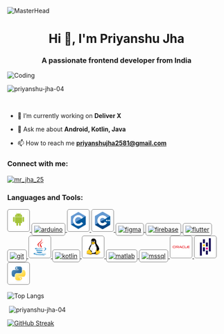 ![MasterHead](https://1.bp.blogspot.com/-7A4WynwLsMw/XbBpCXG8fHI/AAAAAAAAMt4/uOa1bpLskYgrwGbllhSu2SDj_Mig8SXJQCLcBGAsYHQ/s1600/2000_600px.gif)
<h1 align="center">Hi 👋, I'm Priyanshu Jha</h1>
<h3 align="center">A passionate frontend developer from India</h3>
<img alt="Coding" width-"400" src="https://cdn.dribbb1e.com/usersA162077/screenshots/3848914/progranmer.gif">

<p align="left"> <img src="https://komarev.com/ghpvc/?username=priyanshu-jha-04&label=Profile%20views&color=0e75b6&style=flat" alt="priyanshu-jha-04" /> </p>

<p align="left"> <a href="https://twitter.com/" target="blank"><img src="https://img.shields.io/twitter/follow/?logo=twitter&style=for-the-badge" alt="" /></a> </p>

- 🔭 I’m currently working on **Deliver X**

- 💬 Ask me about **Android, Kotlin, Java**

- 📫 How to reach me **priyanshujha2581@gmail.com**

<h3 align="left">Connect with me:</h3>
<p align="left">
<a href="https://instagram.com/mr_jha_25" target="blank"><img align="center" src="https://raw.githubusercontent.com/rahuldkjain/github-profile-readme-generator/master/src/images/icons/Social/instagram.svg" alt="mr_jha_25" height="30" width="40" /></a>
</p>

<h3 align="left">Languages and Tools:</h3>
<p align="left">
  <a href="https://developer.android.com" target="_blank" rel="noreferrer">
    <img src="https://raw.githubusercontent.com/devicons/devicon/master/icons/android/android-original-wordmark.svg" alt="android" width="40" height="40" style="border: 1px solid grey; padding: 5px; border-radius: 5px;"/>
  </a>
  <a href="https://www.arduino.cc/" target="_blank" rel="noreferrer">
    <img src="https://cdn.worldvectorlogo.com/logos/arduino-1.svg" alt="arduino" width="40" height="40" style="border: 1px solid grey; padding: 5px; border-radius: 5px;"/>
  </a>
  <a href="https://www.cprogramming.com/" target="_blank" rel="noreferrer">
    <img src="https://raw.githubusercontent.com/devicons/devicon/master/icons/c/c-original.svg" alt="c" width="40" height="40" style="border: 1px solid grey; padding: 5px; border-radius: 5px;"/>
  </a>
  <a href="https://www.w3schools.com/cpp/" target="_blank" rel="noreferrer">
    <img src="https://raw.githubusercontent.com/devicons/devicon/master/icons/cplusplus/cplusplus-original.svg" alt="cplusplus" width="40" height="40" style="border: 1px solid grey; padding: 5px; border-radius: 5px;"/>
  </a>
  <a href="https://www.figma.com/" target="_blank" rel="noreferrer">
    <img src="https://www.vectorlogo.zone/logos/figma/figma-icon.svg" alt="figma" width="40" height="40" style="border: 1px solid grey; padding: 5px; border-radius: 5px;"/>
  </a>
  <a href="https://firebase.google.com/" target="_blank" rel="noreferrer">
    <img src="https://www.vectorlogo.zone/logos/firebase/firebase-icon.svg" alt="firebase" width="40" height="40" style="border: 1px solid grey; padding: 5px; border-radius: 5px;"/>
  </a>
  <a href="https://flutter.dev" target="_blank" rel="noreferrer">
    <img src="https://www.vectorlogo.zone/logos/flutterio/flutterio-icon.svg" alt="flutter" width="40" height="40" style="border: 1px solid grey; padding: 5px; border-radius: 5px;"/>
  </a>
  <a href="https://git-scm.com/" target="_blank" rel="noreferrer">
    <img src="https://www.vectorlogo.zone/logos/git-scm/git-scm-icon.svg" alt="git" width="40" height="40" style="border: 1px solid grey; padding: 5px; border-radius: 5px;"/>
  </a>
  <a href="https://www.java.com" target="_blank" rel="noreferrer">
    <img src="https://raw.githubusercontent.com/devicons/devicon/master/icons/java/java-original.svg" alt="java" width="40" height="40" style="border: 1px solid grey; padding: 5px; border-radius: 5px;"/>
  </a>
  <a href="https://kotlinlang.org" target="_blank" rel="noreferrer">
    <img src="https://www.vectorlogo.zone/logos/kotlinlang/kotlinlang-icon.svg" alt="kotlin" width="40" height="40" style="border: 1px solid grey; padding: 5px; border-radius: 5px;"/>
  </a>
  <a href="https://www.linux.org/" target="_blank" rel="noreferrer">
    <img src="https://raw.githubusercontent.com/devicons/devicon/master/icons/linux/linux-original.svg" alt="linux" width="40" height="40" style="border: 1px solid grey; padding: 5px; border-radius: 5px;"/>
  </a>
  <a href="https://www.mathworks.com/" target="_blank" rel="noreferrer">
    <img src="https://upload.wikimedia.org/wikipedia/commons/2/21/Matlab_Logo.png" alt="matlab" width="40" height="40" style="border: 1px solid grey; padding: 5px; border-radius: 5px;"/>
  </a>
  <a href="https://www.microsoft.com/en-us/sql-server" target="_blank" rel="noreferrer">
    <img src="https://www.svgrepo.com/show/303229/microsoft-sql-server-logo.svg" alt="mssql" width="40" height="40" style="border: 1px solid grey; padding: 5px; border-radius: 5px;"/>
  </a>
  <a href="https://www.oracle.com/" target="_blank" rel="noreferrer">
    <img src="https://raw.githubusercontent.com/devicons/devicon/master/icons/oracle/oracle-original.svg" alt="oracle" width="40" height="40" style="border: 1px solid grey; padding: 5px; border-radius: 5px;"/>
  </a>
  <a href="https://pandas.pydata.org/" target="_blank" rel="noreferrer">
    <img src="https://raw.githubusercontent.com/devicons/devicon/2ae2a900d2f041da66e950e4d48052658d850630/icons/pandas/pandas-original.svg" alt="pandas" width="40" height="40" style="border: 1px solid grey; padding: 5px; border-radius: 5px;"/>
  </a>
  <a href="https://www.python.org" target="_blank" rel="noreferrer">
    <img src="https://raw.githubusercontent.com/devicons/devicon/master/icons/python/python-original.svg" alt="python" width="40" height="40" style="border: 1px solid grey; padding: 5px; border-radius: 5px;"/>
  </a>
</p>

![Top Langs](https://github-readme-stats.vercel.app/api/top-langs/?username=Priyanshu-Jha-04&theme=vision-friendly-dar&layout=compact)

<p>&nbsp;<img align="center" src="https://github-readme-stats.vercel.app/api?username=priyanshu-jha-04&theme=vision-friendly-dark&show_icons=true&locale=en" alt="priyanshu-jha-04" /></p>

<a href="https://git.io/streak-stats"><img src="https://streak-stats.demolab.com?user=Priyanshu-Jha-04&theme=vision-friendly-dark" alt="GitHub Streak" /></a>

